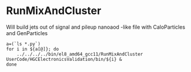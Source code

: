 # RunMixAndCluster

Will build jets out of signal and pileup nanoaod -like file with CaloParticles and GenParticles

```
a=(`ls *.py`)
for i in ${a[@]}; do
    ../../../../bin/el8_amd64_gcc11/RunMixAndCluster UserCode/HGCElectronicsValidation/bin/${i} &
done
```